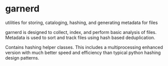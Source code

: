 # garnerd
utilities for storing, cataloging, hashing, and generating metadata for files

garnerd is designed to collect, index, and perform basic analysis of files. Metadata is used to sort and track files using hash based deduplication.

Contains hashing helper classes. This includes a multiprocessing enhanced version with much better speed and efficiency than typical python hashing design patterns.
